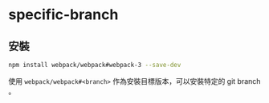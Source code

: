 # specific-branch

## 安裝

```bash
npm install webpack/webpack#webpack-3 --save-dev
```

使用 `webpack/webpack#<branch>` 作為安裝目標版本，可以安裝特定的 git branch 。

